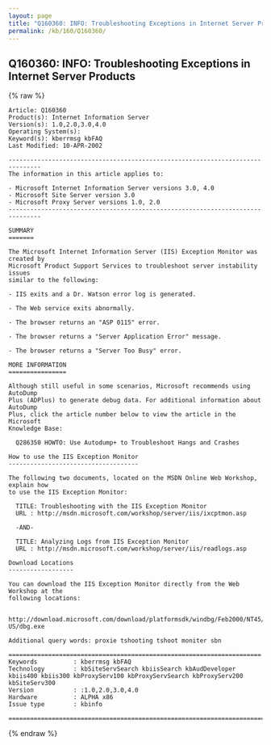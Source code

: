 ```yaml
---
layout: page
title: "Q160360: INFO: Troubleshooting Exceptions in Internet Server Products"
permalink: /kb/160/Q160360/
---
```


## Q160360: INFO: Troubleshooting Exceptions in Internet Server Products

{% raw %}

	Article: Q160360
	Product(s): Internet Information Server
	Version(s): 1.0,2.0,3.0,4.0
	Operating System(s): 
	Keyword(s): kberrmsg kbFAQ
	Last Modified: 10-APR-2002
	
	-------------------------------------------------------------------------------
	The information in this article applies to:
	
	- Microsoft Internet Information Server versions 3.0, 4.0 
	- Microsoft Site Server version 3.0 
	- Microsoft Proxy Server versions 1.0, 2.0 
	-------------------------------------------------------------------------------
	
	SUMMARY
	=======
	
	The Microsoft Internet Information Server (IIS) Exception Monitor was created by
	Microsoft Product Support Services to troubleshoot server instability issues
	similar to the following:
	
	- IIS exits and a Dr. Watson error log is generated.
	
	- The Web service exits abnormally.
	
	- The browser returns an "ASP 0115" error.
	
	- The browser returns a "Server Application Error" message.
	
	- The browser returns a "Server Too Busy" error.
	
	MORE INFORMATION
	================
	
	Although still useful in some scenarios, Microsoft recommends using AutoDump
	Plus (ADPlus) to generate debug data. For additional information about AutoDump
	Plus, click the article number below to view the article in the Microsoft
	Knowledge Base:
	
	  Q286350 HOWTO: Use Autodump+ to Troubleshoot Hangs and Crashes
	
	How to use the IIS Exception Monitor
	------------------------------------
	
	The following two documents, located on the MSDN Online Web Workshop, explain how
	to use the IIS Exception Monitor:
	
	  TITLE: Troubleshooting with the IIS Exception Monitor
	  URL : http://msdn.microsoft.com/workshop/server/iis/ixcptmon.asp
	
	  -AND-
	
	  TITLE: Analyzing Logs from IIS Exception Monitor
	  URL : http://msdn.microsoft.com/workshop/server/iis/readlogs.asp
	
	Download Locations
	------------------
	
	You can download the IIS Exception Monitor directly from the Web Workshop at the
	following locations:
	
	  http://download.microsoft.com/download/platformsdk/windbg/Feb2000/NT45/EN-US/dbg.exe
	
	Additional query words: proxie tshooting tshoot moniter sbn
	
	======================================================================
	Keywords          : kberrmsg kbFAQ 
	Technology        : kbSiteServSearch kbiisSearch kbAudDeveloper kbiis400 kbiis300 kbProxyServ100 kbProxyServSearch kbProxyServ200 kbSiteServ300
	Version           : :1.0,2.0,3.0,4.0
	Hardware          : ALPHA x86
	Issue type        : kbinfo
	
	=============================================================================
	

{% endraw %}
